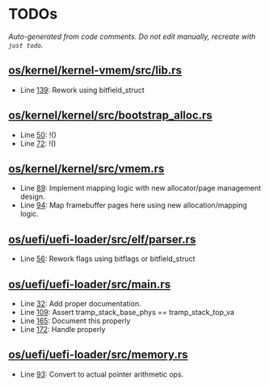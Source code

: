 # TODOs

_Auto-generated from code comments. Do not edit manually, recreate with `just todo`._

## [os/kernel/kernel-vmem/src/lib.rs](./os/kernel/kernel-vmem/src/lib.rs)

- Line [139](./os/kernel/kernel-vmem/src/lib.rs#L139): Rework using bitfield_struct

## [os/kernel/kernel/src/bootstrap_alloc.rs](./os/kernel/kernel/src/bootstrap_alloc.rs)

- Line [50](./os/kernel/kernel/src/bootstrap_alloc.rs#L50): !()
- Line [72](./os/kernel/kernel/src/bootstrap_alloc.rs#L72): !()

## [os/kernel/kernel/src/vmem.rs](./os/kernel/kernel/src/vmem.rs)

- Line [89](./os/kernel/kernel/src/vmem.rs#L89): Implement mapping logic with new allocator/page management design.
- Line [94](./os/kernel/kernel/src/vmem.rs#L94): Map framebuffer pages here using new allocation/mapping logic.

## [os/uefi/uefi-loader/src/elf/parser.rs](./os/uefi/uefi-loader/src/elf/parser.rs)

- Line [56](./os/uefi/uefi-loader/src/elf/parser.rs#L56): Rework flags using bitflags or bitfield_struct

## [os/uefi/uefi-loader/src/main.rs](./os/uefi/uefi-loader/src/main.rs)

- Line [32](./os/uefi/uefi-loader/src/main.rs#L32): Add proper documentation.
- Line [109](./os/uefi/uefi-loader/src/main.rs#L109): Assert tramp_stack_base_phys == tramp_stack_top_va
- Line [165](./os/uefi/uefi-loader/src/main.rs#L165): Document this properly
- Line [172](./os/uefi/uefi-loader/src/main.rs#L172): Handle properly

## [os/uefi/uefi-loader/src/memory.rs](./os/uefi/uefi-loader/src/memory.rs)

- Line [93](./os/uefi/uefi-loader/src/memory.rs#L93): Convert to actual pointer arithmetic ops.
